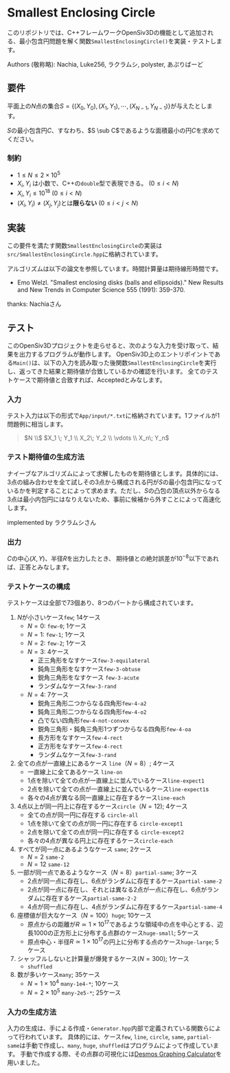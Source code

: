 # Smallest Enclosing Circle
このリポジトリでは、C++フレームワークOpenSiv3Dの機能として追加される、最小包含円問題を解く関数`SmallestEnclosingCircle()`を実装・テストします。

Authors (敬称略): Nachia, Luke256, ラクラムシ, polyster, あぷりばーど


## 要件

平面上の$N$点の集合$S =  \{(X_0, Y_0), (X_1, Y_1), \cdots, (X_{N-1}, Y_{N-1})\}$が与えたとします。

$S$の最小包含円$C$、すなわち、$S \sub C$であるような面積最小の円$C$を求めてください。

### 制約
- $1 \leq N \leq 2 \times 10^5$
- $X_i, Y_i$ は小数で、C++の`double`型で表現できる。  ($0 \leq i < N$)
- $X_i, Y_i \leq 10^{18}$ ($0 \leq i < N$)
- $(X_i, Y_i) \neq (X_j, Y_j)$とは**限らない** ($0 \leq i < j < N$)

## 実装
この要件を満たす関数`SmallestEnclosingCircle`の実装は`src/SmallestEnclosingCircle.hpp`に格納されています。

アルゴリズムは以下の論文を参照しています。時間計算量は期待線形時間です。
- Emo Welzl. "Smallest enclosing disks (balls and ellipsoids)." New Results and New Trends in Computer Science 555 (1991): 359-370.

thanks: Nachiaさん

## テスト
このOpenSiv3Dプロジェクトを走らせると、次のような入力を受け取って、結果を出力するプログラムが動作します。
OpenSiv3D上のエントリポイントである`Main()`は、以下の入力を読み取った後関数`SmallestEnclosingCircle`を実行し、返ってきた結果と期待値が合致しているかの確認を行います。
全てのテストケースで期待値と合致すれば、Acceptedとみなします。


### 入力
テスト入力は以下の形式で`App/input/*.txt`に格納されています。1ファイルが1問題例に相当します。

> $N \\$
> $X_1 \; Y_1 \\ X_2\; Y_2  \\ \vdots \\ X_n\; Y_n$

### テスト期待値の生成方法
ナイーブなアルゴリズムによって求解したものを期待値とします。具体的には、3点の組み合わせを全て試しその3点から構成される円が$S$の最小包含円になっているかを判定することによって求めます。ただし、$S$の凸包の頂点以外からなる3点は最小内包円にはなりえないため、事前に候補から外すことによって高速化します。

implemented by ラクラムシさん

### 出力
$C$の中心$(X, Y)$、半径$R$を出力したとき、
期待値との絶対誤差が$10^{-8}$以下であれば、正答とみなします。


### テストケースの構成
テストケースは全部で73個あり、8つのパートから構成されています。

<!--- #DONE: ここ、ちょっと変わっているので修正　-->

1) $N$が小さいケース`few`; 14ケース
   -  $N = 0$: `few-0`; 1ケース
   -  $N = 1$: `few-1`; 1ケース
   -  $N = 2$: `few-2`; 1ケース
   -  $N = 3$: 4ケース
      -  正三角形をなすケース`few-3-equilateral`
      -  鈍角三角形をなすケース`few-3-obtuse`
      -  鋭角三角形をなすケース `few-3-acute`
      -  ランダムなケース`few-3-rand`
   -  $N = 4$: 7ケース
      - 鋭角三角形二つからなる四角形`few-4-a2`
      - 鈍角三角形二つからなる四角形`few-4-o2`
      - 凸でない四角形`few-4-not-convex`
      - 鋭角三角形・鈍角三角形1つずつからなる四角形`few-4-oa`
      - 長方形をなすケース`few-4-rect`
      - 正方形をなすケース`few-4-rect`
      - ランダムなケース`few-3-rand`
2) 全ての点が一直線上にあるケース `line`（$N = 8$）; 4ケース
   - 一直線上に全てあるケース `line-on`
   - 1点を除いて全ての点が一直線上に並んでいるケース`line-expect1`
   - 2点を除いて全ての点が一直線上に並んでいるケース`line-expect1`s
   - 各々の4点が異なる同一直線上に存在するケース`line-each`
3) 4点以上が同一円上に存在するケース`circle`（$N = 12$); 4ケース
    - 全ての点が同一円に存在する `circle-all`
    - 1点を除いて全ての点が同一円に存在する `circle-except1`
    - 2点を除いて全ての点が同一円に存在する `circle-except2`
    - 各々の4点が異なる円上に存在するケース`circle-each`
4) すべてが同一点にあるようなケース `same`; 2ケース
   - $N = 2$ `same-2`
   - $N = 12$ `same-12`
5) 一部が同一点であるようなケース（$N = 8$）`partial-same`; 3ケース
   - $2$点が同一点に存在し、$6$点がランダムに存在するケース`partial-same-2`
   - $2$点が同一点に存在し、それとは異なる$2$点が一点に存在し、$6$点がランダムに存在するケース`partial-same-2-2`
   - $4$点が同一点に存在し、$4$点がランダムに存在するケース`partial-same-4`
6) 座標値が巨大なケース（$N = 100$）`huge`; 10ケース
   - 原点からの距離が$R \simeq 1 \times 10^{17}$であるような領域中の点を中心とする、辺長$1000$の正方形上に分布する点群のケース`huge-small`; 5ケース
   - 原点中心・半径$R \simeq 1 \times 10^{17}$の円上に分布する点のケース`huge-large`; 5ケース
7) シャッフルしないと計算量が爆発するケース($N = 300$); 1ケース
   - `shuffled`
8) 数が多いケース`many`; 35ケース
   - $N = 1 \times 10^4$ `many-1e4-*`; 10ケース
   - $N = 2 \times 10^5$ `many-2e5-*`; 25ケース

### 入力の生成方法
入力の生成は、手による作成・`Generator.hpp`内部で定義されている関数らによって行われています。
具体的には、ケース`few`, `line`, `circle`, `same`, `partial-same`は手動で作成し、`many`, `huge`, `shuffled`はプログラムによって作成しています。
手動で作成する際、その点群の可視化には[Desmos Graphing Calculator](https://www.desmos.com/calculator?lang=ja)を用いました。